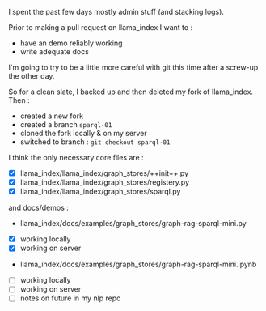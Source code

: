 <!-- title: llama_index SPARQL Notes 18 -->

I spent the past few days mostly admin stuff (and stacking logs).

Prior to making a pull request on llama_index I want to :

- have an demo reliably working
- write adequate docs

I'm going to try to be a little more careful with git this time after a screw-up the other day.

So for a clean slate, I backed up and then deleted my fork of llama_index.
Then :

- created a new fork
- created a branch `sparql-01`
- cloned the fork locally & on my server
- switched to branch : `git checkout sparql-01`

I think the only necessary core files are :

- [x] llama_index/llama_index/graph_stores/++init++.py
- [x] llama_index/llama_index/graph_stores/registery.py
- [x] llama_index/llama_index/graph_stores/sparql.py

and docs/demos :

- llama_index/docs/examples/graph_stores/graph-rag-sparql-mini.py
- [x] working locally
- [x] working on server
- llama_index/docs/examples/graph_stores/graph-rag-sparql-mini.ipynb
- [ ] working locally
- [ ] working on server
- [ ] notes on future in my nlp repo
